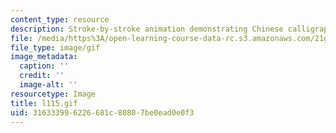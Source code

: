 ```yaml
---
content_type: resource
description: Stroke-by-stroke animation demonstrating Chinese calligraphy.
file: /media/https%3A/open-learning-course-data-rc.s3.amazonaws.com/21g-104-chinese-iv-regular-spring-2004/316333996226681c80807be0ead0e0f3_l115.gif
file_type: image/gif
image_metadata:
  caption: ''
  credit: ''
  image-alt: ''
resourcetype: Image
title: l115.gif
uid: 31633399-6226-681c-8080-7be0ead0e0f3
---
```

